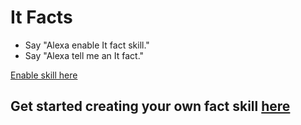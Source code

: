 # It Facts

* Say "Alexa enable It fact skill."
* Say "Alexa tell me an It fact."

[Enable skill here](https://www.amazon.com/Drew-Mace-It-facts/dp/B071P466PS/ref=sr_1_3?dchild=1&keywords=Drew+Mace&qid=1585682373&s=digital-skills&sr=1-3)

## Get started creating your own fact skill [here](https://github.com/alexa/skill-sample-nodejs-fact/blob/master/step-by-step/1-voice-user-interface.md)
